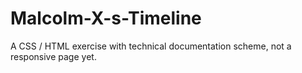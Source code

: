 # Malcolm-X-s-Timeline
A CSS / HTML exercise with technical documentation scheme, not a responsive page yet.

